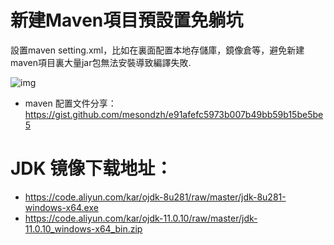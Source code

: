 # 新建Maven項目預設置免躺坑

設置maven setting.xml，比如在裏面配置本地存儲庫，鏡像倉等，避免新建maven項目裏大量jar包無法安裝導致編譯失敗.

![img](https://cdn.jsdelivr.net/gh/ds19991999/image/picgo/20210227205306.webp)

- maven 配置文件分享：https://gist.github.com/mesondzh/e91afefc5973b007b49bb59b15be5be5

# JDK 镜像下载地址：

- https://code.aliyun.com/kar/ojdk-8u281/raw/master/jdk-8u281-windows-x64.exe
- https://code.aliyun.com/kar/ojdk-11.0.10/raw/master/jdk-11.0.10_windows-x64_bin.zip